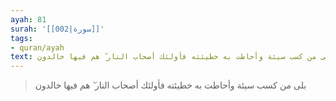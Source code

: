```yaml
---
ayah: 81
surah: '[[002|سورة]]'
tags:
- quran/ayah
text: بلى من كسب سيئة وأحاطت به خطيئته فأولئك أصحاب النار ۖ هم فيها خالدون
---
```

> بلى من كسب سيئة وأحاطت به خطيئته فأولئك أصحاب النار ۖ هم فيها خالدون
